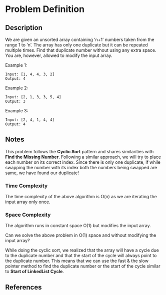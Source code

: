 # Problem Definition

## Description

We are given an unsorted array containing ‘n+1’ numbers taken from the range 1 to ‘n’. The array has only one duplicate but it can be repeated multiple times. Find that duplicate number without using any extra space. You are, however, allowed to modify the input array.

Example 1:

```text
Input: [1, 4, 4, 3, 2]
Output: 4
```

Example 2:

```text
Input: [2, 1, 3, 3, 5, 4]
Output: 3
```

Example 3:

```text
Input: [2, 4, 1, 4, 4]
Output: 4
```

## Notes

This problem follows the **Cyclic Sort** pattern and shares similarities with **Find the Missing Number**. Following a similar approach, we will try to place each number on its correct index. Since there is only one duplicate, if while swapping the number with its index both the numbers being swapped are same, we have found our duplicate!

### Time Complexity

The time complexity of the above algorithm is O(n) as we are iterating the input array only once.

### Space Complexity

The algorithm runs in constant space O(1) but modifies the input array.

Can we solve the above problem in O(1) space and without modifying the input array?

While doing the cyclic sort, we realized that the array will have a cycle due to the duplicate number and that the start of the cycle will always point to the duplicate number. This means that we can use the fast & the slow pointer method to find the duplicate number or the start of the cycle similar to **Start of LinkedList Cycle**.

## References
